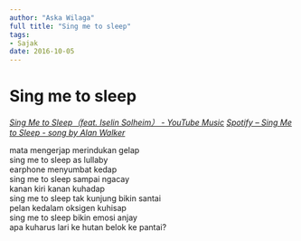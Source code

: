 ```yaml
---
author: "Aska Wilaga"
full title: "Sing me to sleep"
tags:
- Sajak
date: 2016-10-05
---
```


# Sing me to sleep

_[Sing Me to Sleep（feat. Iselin Solheim） - YouTube Music](https://music.youtube.com/watch?v=CbOeURhMAIc)_
_[Spotify – Sing Me to Sleep - song by Alan Walker](https://open.spotify.com/track/6UcTHiP25meOD9ox8Rspgx)_

mata mengerjap merindukan gelap  
sing me to sleep as lullaby  
earphone menyumbat kedap  
sing me to sleep sampai ngacay  
kanan kiri kanan kuhadap  
sing me to sleep tak kunjung bikin santai  
pelan kedalam oksigen kuhisap  
sing me to sleep bikin emosi anjay  
apa kuharus lari ke hutan belok ke pantai?